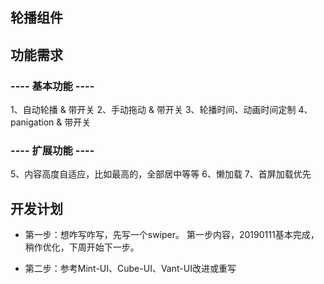 ## 轮播组件

## 功能需求
### ---- 基本功能 ----
1、自动轮播 & 带开关
2、手动拖动 & 带开关
3、轮播时间、动画时间定制
4、panigation & 带开关
### ---- 扩展功能 ----
5、内容高度自适应，比如最高的，全部居中等等
6、懒加载
7、首屏加载优先

## 开发计划
- 第一步：想咋写咋写，先写一个swiper。
    第一步内容，20190111基本完成，稍作优化，下周开始下一步。

- 第二步：参考Mint-UI、Cube-UI、Vant-UI改进或重写